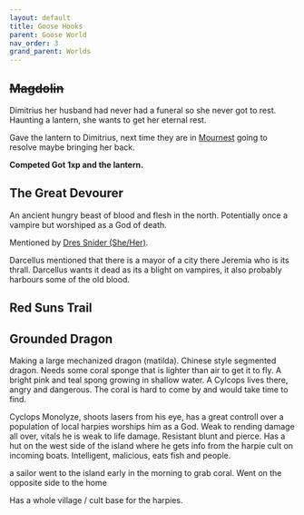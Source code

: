 ```yaml
---
layout: default
title: Goose Hooks
parent: Goose World
nav_order: 3
grand_parent: Worlds
---
```

## ~~Magdolin~~
Dimitrius her husband had never had a funeral so she never got to rest. Haunting a lantern, she wants to get her eternal rest.

Gave the lantern to Dimitrius, next time they are in [Mournest](Game/Worlds/Goose/Mournest) going to resolve maybe bringing her back.

**Competed Got 1xp and the lantern.**

## The Great Devourer
An ancient hungry beast of blood and flesh in the north. Potentially once a vampire but worshiped as a God of death.

Mentioned by [Dres Snider (She/Her)](Game/Worlds/Goose/Mornhold#Dres%20Snider%20(She/Her)).

Darcellus mentioned that there is a mayor of a city there Jeremia who is its thrall. 
Darcellus wants it dead as its a blight on vampires, it also probably harbours some of the old blood. 


## Red Suns Trail

## Grounded Dragon
Making a large mechanized dragon (matilda). Chinese style segmented dragon. Needs some coral sponge that is lighter than air to get it to fly. A bright pink and teal spong growing in shallow water. A Cylcops lives there, angry and dangerous. The coral is hard to come by and would take time to find.

Cyclops Monolyze, shoots lasers from his eye, has a great controll over a population of local harpies worships him as a God. Weak to rending damage all over, vitals he is weak to life damage. Resistant blunt and pierce. Has a hut on the west side of the island where he gets info from the harpie cult on incoming boats. Intelligent, malicious, eats fish and people.

a sailor went to the island early in the morning to grab coral. Went on the opposite side to the home

Has a whole village / cult base for the harpies. 